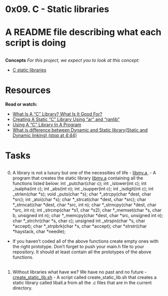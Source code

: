 # 0x09. C - Static libraries

# A README file describing what each script is doing
##
__Concepts__
_For this project, we expect you to look at this concept:_
 * [C static libraries](https://intranet.alxswe.com/concepts/61)
 ##
# Resources
__Read or watch:__
 * [What Is A “C” Library? What Is It Good For?](https://docencia.ac.upc.edu/FIB/USO/Bibliografia/unix-c-libraries.html)
 * [Creating A Static “C” Library Using “ar” and “ranlib”](https://docencia.ac.upc.edu/FIB/USO/Bibliografia/unix-c-libraries.html)
 * [Using A “C” Library In A Program](https://docencia.ac.upc.edu/FIB/USO/Bibliografia/unix-c-libraries.html)
 * [What is difference between Dynamic and Static library(Static and Dynamic linking) (stop at 4:44)](https://www.youtube.com/watch?v=eW5he5uFBNM)
##
# Tasks
##
0. A library is not a luxury but one of the necessities of life - [libmy.a,](./libmy.a,) - A program that creates the static library [libmy.a](./libmy.a) containing all the functions listed below:
int _putchar(char c);
int _islower(int c);
int _isalpha(int c);
int _abs(int n);
int _isupper(int c);
int _isdigit(int c);
int _strlen(char *s);
void _puts(char *s);
char *_strcpy(char *dest, char *src);
int _atoi(char *s);
char *_strcat(char *dest, char *src);
char *_strncat(char *dest, char *src, int n);
char *_strncpy(char *dest, char *src, int n);
int _strcmp(char *s1, char *s2);
char *_memset(char *s, char b, unsigned int n);
char *_memcpy(char *dest, char *src, unsigned int n);
char *_strchr(char *s, char c);
unsigned int _strspn(char *s, char *accept);
char *_strpbrk(char *s, char *accept);
char *_strstr_(char *haystack, char *needle);

* If you haven’t coded all of the above functions create empty ones with the right prototype.
Don’t forget to push your main.h file to your repository. It should at least contain all the prototypes of the above functions.
##
1. Without libraries what have we? We have no past and no future - [create_static_lib.sh](./create_static_lib.sh) - A script called create_static_lib.sh that creates a static library called liball.a from all the .c files that are in the current directory.
